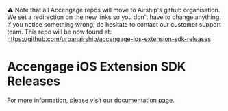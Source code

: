 :warning: Note that all Accengage repos will move to Airship's github organisation. We set a redirection on the new links so you don't have to change anything.
If you notice something wrong, do hesitate to contact our customer support team.
This repo will be now found at: https://github.com/urbanairship/accengage-ios-extension-sdk-releases

# Accengage iOS Extension SDK Releases

For more information, please visit [our documentation](https://documentation.accengage.com/) page.
